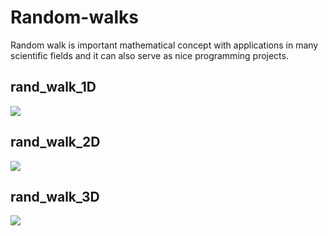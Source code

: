 # Random-walks

Random walk is important mathematical concept with applications in many scientific fields and it can also serve as nice programming projects.


## rand_walk_1D

![](imgs/rand_walk_1D.gif)

## rand_walk_2D

![](imgs/rand_walk_2D.gif)

## rand_walk_3D

![](imgs/rand_walk_3D.gif)

